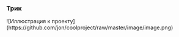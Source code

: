 <h3> Трик </h3>
![Иллюстрация к проекту](https://github.com/jon/coolproject/raw/master/image/image.png)
